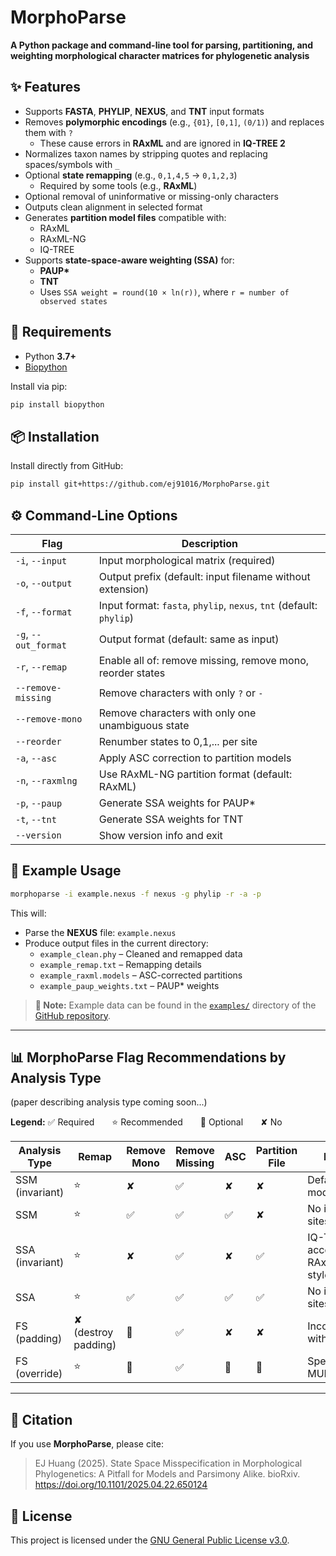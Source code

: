 # MorphoParse

**A Python package and command-line tool for parsing, partitioning, and weighting morphological character matrices for phylogenetic analysis**

## ✨ Features

- Supports **FASTA**, **PHYLIP**, **NEXUS**, and **TNT** input formats
- Removes **polymorphic encodings** (e.g., `{01}`, `[0,1]`, `(0/1)`) and replaces them with `?`
  - These cause errors in **RAxML** and are ignored in **IQ-TREE 2**
- Normalizes taxon names by stripping quotes and replacing spaces/symbols with `_`
- Optional **state remapping** (e.g., `0,1,4,5` → `0,1,2,3`)
  - Required by some tools (e.g., **RAxML**)
- Optional removal of uninformative or missing-only characters
- Outputs clean alignment in selected format
- Generates **partition model files** compatible with:
  - RAxML
  - RAxML-NG
  - IQ-TREE
- Supports **state-space-aware weighting (SSA)** for:
  - **PAUP\***
  - **TNT**
  - Uses `SSA weight = round(10 × ln(r))`, where `r = number of observed states`

## 🧱 Requirements

- Python **3.7+**
- [Biopython](https://biopython.org/)

Install via pip:

```bash
pip install biopython
```

## 📦 Installation

Install directly from GitHub:

```bash
pip install git+https://github.com/ej91016/MorphoParse.git
```

## ⚙️ Command-Line Options

| Flag | Description |
|------|-------------|
| `-i`, `--input` | Input morphological matrix (required) |
| `-o`, `--output` | Output prefix (default: input filename without extension) |
| `-f`, `--format` | Input format: `fasta`, `phylip`, `nexus`, `tnt` (default: `phylip`) |
| `-g`, `--out_format` | Output format (default: same as input) |
| `-r`, `--remap` | Enable all of: remove missing, remove mono, reorder states |
| `--remove-missing` | Remove characters with only `?` or `-` |
| `--remove-mono` | Remove characters with only one unambiguous state |
| `--reorder` | Renumber states to 0,1,... per site |
| `-a`, `--asc` | Apply ASC correction to partition models |
| `-n`, `--raxmlng` | Use RAxML-NG partition format (default: RAxML) |
| `-p`, `--paup` | Generate SSA weights for PAUP\* |
| `-t`, `--tnt` | Generate SSA weights for TNT |
| `--version` | Show version info and exit |

## 🧪 Example Usage

```bash
morphoparse -i example.nexus -f nexus -g phylip -r -a -p
```

This will:
- Parse the **NEXUS** file: `example.nexus`
- Produce output files in the current directory:
  - `example_clean.phy`          – Cleaned and remapped data
  - `example_remap.txt`          – Remapping details
  - `example_raxml.models`       – ASC-corrected partitions
  - `example_paup_weights.txt`   – PAUP* weights

> **📝 Note:** Example data can be found in the [`examples/`](https://github.com/ej91016/MorphoParse/tree/main/examples) directory of the [GitHub repository](https://github.com/ej91016/MorphoParse).

---

## 📊 MorphoParse Flag Recommendations by Analysis Type

(paper describing analysis type coming soon...)

**Legend:** ✅ Required  ⭐ Recommended  🔘 Optional  ✘ No

| Analysis Type | Remap | Remove Mono | Remove Missing | ASC | Partition File | Notes | Tools |
|-------------------|--------|--------------|----------------|-----|----------------|-------|-------|
| SSM (invariant) | ⭐ | ✘ | ✅ | ✘ | ✘ | Default model | All |
| SSM  | ⭐ | ✅ | ✅ | ✅ | ✘ | No invariant sites allowed | All |
| SSA (invariant) | ⭐ | ✘ | ✅ | ✘ | ✅ | IQ-TREE accepts RAxML-style | All |
| SSA | ⭐ | ✅ | ✅ | ✅ | ✅ | No invariant sites allowed | All |
| FS (padding) | ✘ (destroy padding) | 🔘 | ✅ | ✘ | ✘ | Incompatible with ASC | All |
| FS (override) | ⭐ | 🔘 | ✅ | 🔘 | 🔘 | Specify with MULTI`x`_MK| RAxML-NG |

---

## 📖 Citation

If you use **MorphoParse**, please cite:

> EJ Huang (2025). State Space Misspecification in Morphological Phylogenetics: A Pitfall for Models and Parsimony Alike. bioRxiv. https://doi.org/10.1101/2025.04.22.650124

## 🪪 License

This project is licensed under the [GNU General Public License v3.0](https://www.gnu.org/licenses/gpl-3.0.html).
